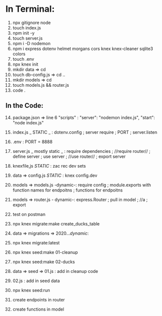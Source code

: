 # In Terminal:

1. npx gitignore node
2. touch index.js
3. npm init -y
4. touch server.js
5. npm i -D nodemon
6. npm i express dotenv helmet morgans cors knex knex-cleaner sqlite3 colors
7. touch .env
8. npx knex init
9. mkdir data => cd
10. touch db-config.js => cd ..
11. mkdir models => cd
12. touch models.js && router.js
13. code .

## In the Code:

14. package.json => line 6 "scripts" :
    "server": "nodemon index.js",
    "start": "node index.js"

15. index.js _ STATIC _ :
    dotenv.config ; server require ; PORT ; server.listen

16. .env :
    PORT = 8888

17. server.js _ mostly static _ :
    require dependencies ; //require router// ; define server ; use server ; //use router// ; export server

18. knexfile,js _STATIC_ :
    zac rec dev sets

19. data => config.js _STATIC_ :
    knex config.dev

20. models => models.js -dynamic-:
    require config ; module.exports with function names for endpoitns ; functions for endpoitns

21. models => router.js - dynamic-:
    express.Router ; pull in model ; //a ; export

22. test on postman

23. npx knex migrate:make create_ducks_table

24. data => migrations => 2020..._dynamic_:

25. npx knex migrate:latest

26. npx knex seed:make 01-cleanup

27. npx knex seed:make 02-ducks

28. data => seed => 01.js :
    add in cleanup code

29. 02.js :
    add in seed data

30. npx knex seed:run

31. create endpoints in router

32. create functions in model
